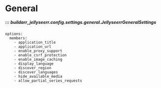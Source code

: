 # General

##### ::: buildarr_jellyseerr.config.settings.general.JellyseerrGeneralSettings
    options:
      members:
        - application_title
        - application_url
        - enable_proxy_support
        - enable_csrf_protection
        - enable_image_caching
        - display_language
        - discover_region
        - discover_languages
        - hide_available_media
        - allow_partial_series_requests
